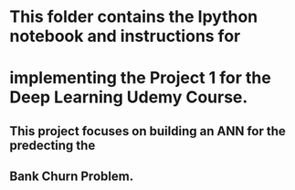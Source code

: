 # **This folder contains the Ipython notebook and instructions for** 
# **implementing the Project 1 for the Deep Learning Udemy Course.**

## This project focuses on building an ANN for the predecting the
## Bank Churn Problem. 


